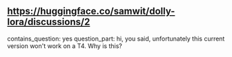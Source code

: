 ## https://huggingface.co/samwit/dolly-lora/discussions/2

contains_question: yes
question_part: hi, you said, unfortunately this current version won't work on a T4. Why is this?